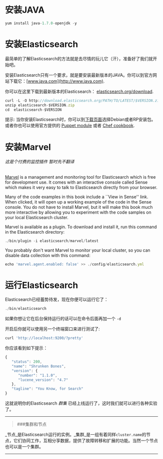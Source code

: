 # 安装JAVA
```js
yum install java-1.7.0-openjdk -y
```

# 安装Elasticsearch

最简单的了解Elasticsearch的方法就是去尽情的玩儿它（汗），准备好了我们就开始吧。

安装Elasticsearch只有一个要求，就是要安装最新版本的JAVA。你可以到官方网站下载它：[www.java.com](http://www.java.com).

你可以在这里下载到最新版本的Elasticsearch：
[elasticsearch.org/download](http://www.elasticsearch.org/download/).

```js
curl -L -O http://download.elasticsearch.org/PATH/TO/LATEST/$VERSION.zip
unzip elasticsearch-$VERSION.zip
cd  elasticsearch-$VERSION
```

提示: 当你安装Elasticsearch时，你可以到[下载页面](http://www.elasticsearch.org/downloads)选择Debian或者RP安装包。或者你也可以使用官方提供的 [Puppet module](https://github.com/elasticsearch/puppet-elasticsearch) 或者 [Chef cookbook](https://github.com/elasticsearch/cookbook-elasticsearch).



# 安装Marvel
###### 这是个付费的监控插件 暂时先不翻译
[Marvel](http://www.elasticsearch.com/marvel) is a management and monitoring
tool for Elasticsearch which is free for development use. It comes with an
interactive console called Sense which makes it very easy to talk to
Elasticsearch directly from your browser.

Many of the code examples in this book include a ``View in Sense'' link. When
clicked, it will open up a working example of the code in the Sense console.
You do not have to install Marvel, but it will make this book much more
interactive by allowing you to  experiment with the code samples on your local
Elasticsearch cluster.

Marvel is available as a plugin. To download and install it, run this command
in the Elasticsearch directory:

```js
./bin/plugin -i elasticsearch/marvel/latest
```

You probably don't want Marvel to monitor your local cluster, so you can
disable data collection with this command:

```js
echo 'marvel.agent.enabled: false' >> ./config/elasticsearch.yml
```

# 运行Elasticsearch

Elasticsearch已经蓄势待发，现在你便可以运行它了：

```js
./bin/elasticsearch
```
如果你想让它在后台保持运行的话可以在命令后面再加一个 `-d`

开启后你就可以使用另一个终端窗口来进行测试了:

```js
curl 'http://localhost:9200/?pretty'
```


你应该看到如下提示：

```js
{
   "status": 200,
   "name": "Shrunken Bones",
   "version": {
      "number": "1.1.0",
      "lucene_version": "4.7"
   },
   "tagline": "You Know, for Search"
}
```

这就说明你的Elasticsearch _群集_ 已经上线运行了，这时我们就可以进行各种实验了。

****
> ###集群和节点

_节点_是Elasticsearch运行的实例。_集群_是一组有着同样`cluster.name`的节点，它们协同工作，互相分享数据，提供了故障转移和扩展的功能。当然一个节点也可以是一个集群。

****
